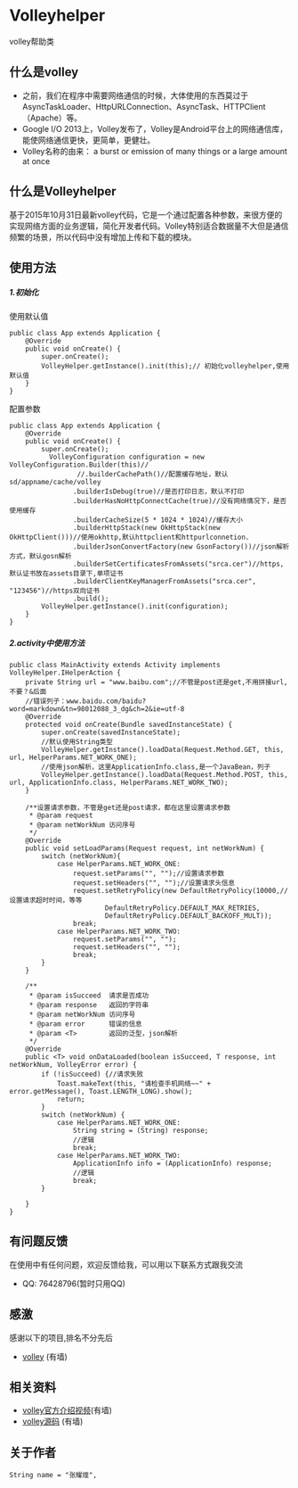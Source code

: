 # Volleyhelper
volley帮助类

## 什么是volley
* 之前，我们在程序中需要网络通信的时候，大体使用的东西莫过于AsyncTaskLoader、HttpURLConnection、AsyncTask、HTTPClient（Apache）等。
* Google I/O 2013上，Volley发布了，Volley是Android平台上的网络通信库，能使网络通信更快，更简单，更健壮。
* Volley名称的由来： a burst or emission of many things or a large amount at once

## 什么是Volleyhelper

基于2015年10月31日最新volley代码，它是一个通过配置各种参数，来很方便的实现网络方面的业务逻辑，简化开发者代码。Volley特别适合数据量不大但是通信频繁的场景，所以代码中没有增加上传和下载的模块。


## 使用方法

##### 1.初始化
使用默认值
```
public class App extends Application {
    @Override
    public void onCreate() {
        super.onCreate();
        VolleyHelper.getInstance().init(this);// 初始化volleyhelper,使用默认值
    }
}
```
配置参数
```
public class App extends Application {
    @Override
    public void onCreate() {
        super.onCreate();
          VolleyConfiguration configuration = new VolleyConfiguration.Builder(this)//
                 //.builderCachePath()//配置缓存地址，默认sd/appname/cache/volley
                .builderIsDebug(true)//是否打印日志，默认不打印
                .builderHasNoHttpConnectCache(true)//没有网络情况下，是否使用缓存
                .builderCacheSize(5 * 1024 * 1024)//缓存大小
                .builderHttpStack(new OkHttpStack(new OkHttpClient()))//使用okhttp,默认httpclient和httpurlconnetion.
                .builderJsonConvertFactory(new GsonFactory())//json解析方式，默认gosn解析
                .builderSetCertificatesFromAssets("srca.cer")//https,默认证书放在assets目录下,单项证书
                .builderClientKeyManagerFromAssets("srca.cer", "123456")//https双向证书
                .build();
        VolleyHelper.getInstance().init(configuration);
    }
}
```
##### 2.activity中使用方法
```
public class MainActivity extends Activity implements VolleyHelper.IHelperAction {
    private String url = "www.baibu.com";//不管是post还是get,不用拼接url,不要？&后面
    //错误列子：www.baidu.com/baidu?word=markdown&tn=98012088_3_dg&ch=2&ie=utf-8
    @Override
    protected void onCreate(Bundle savedInstanceState) {
        super.onCreate(savedInstanceState);
        //默认使用String类型
        VolleyHelper.getInstance().loadData(Request.Method.GET, this, url, HelperParams.NET_WORK_ONE);
        //使用json解析，这里ApplicationInfo.class,是一个JavaBean，列子
        VolleyHelper.getInstance().loadData(Request.Method.POST, this, url, ApplicationInfo.class, HelperParams.NET_WORK_TWO);
    }

    /**设置请求参数，不管是get还是post请求，都在这里设置请求参数
     * @param request 
     * @param netWorkNum 访问序号
     */
    @Override
    public void setLoadParams(Request request, int netWorkNum) {
        switch (netWorkNum){
            case HelperParams.NET_WORK_ONE:
                request.setParams("", "");//设置请求参数
                request.setHeaders("", "");//设置请求头信息
                request.setRetryPolicy(new DefaultRetryPolicy(10000,//设置请求超时时间，等等
                        DefaultRetryPolicy.DEFAULT_MAX_RETRIES,
                        DefaultRetryPolicy.DEFAULT_BACKOFF_MULT));
                break;
            case HelperParams.NET_WORK_TWO:
                request.setParams("", "");
                request.setHeaders("", "");
                break;
        }
    }
    
    /**
     * @param isSucceed  请求是否成功
     * @param response   返回的字符串
     * @param netWorkNum 访问序号
     * @param error      错误的信息
     * @param <T>        返回的泛型，json解析
     */
    @Override
    public <T> void onDataLoaded(boolean isSucceed, T response, int netWorkNum, VolleyError error) {
        if (!isSucceed) {//请求失败
            Toast.makeText(this, "请检查手机网络~~" + error.getMessage(), Toast.LENGTH_LONG).show();
            return;
        }
        switch (netWorkNum) {
            case HelperParams.NET_WORK_ONE:
                String string = (String) response;
                //逻辑
                break;
            case HelperParams.NET_WORK_TWO:
                ApplicationInfo info = (ApplicationInfo) response;
                //逻辑
                break;
        }

    }
}
```

## 有问题反馈
在使用中有任何问题，欢迎反馈给我，可以用以下联系方式跟我交流

* QQ: 76428796(暂时只用QQ)


## 感激
感谢以下的项目,排名不分先后

* [volley](https://android.googlesource.com/platform/frameworks/volley) (有墙)

## 相关资料

* [volley官方介绍视频](http://www.youtube.com/watch?v=yhv8l9F44qo&feature=player_embedded)(有墙)
* [volley源码](https://android.googlesource.com/platform/frameworks/volley) (有墙)


## 关于作者

```
String name = "张耀煌",
  
```
